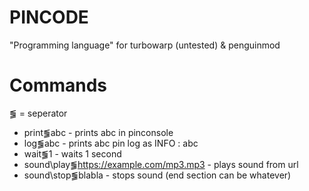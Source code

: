 # PINCODE
"Programming language" for turbowarp (untested) & penguinmod
# Commands
⪓ = seperator
 - print⪓abc - prints abc in pinconsole
 - log⪓abc - prints abc pin log as INFO : abc
 - wait⪓1 - waits 1 second
 - sound\play⪓https://example.com/mp3.mp3 - plays sound from url
 - sound\stop⪓blabla - stops sound (end section can be whatever)
